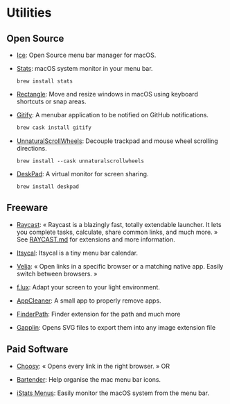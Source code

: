 # Utilities


## Open Source

- [Ice](https://github.com/jordanbaird/Ice): Open Source menu bar manager for macOS.

- [Stats](https://github.com/exelban/stats): macOS system monitor in your menu bar.
  ```shell
  brew install stats
  ```

- [Rectangle](https://rectangleapp.com/): Move and resize windows in macOS using keyboard shortcuts or snap areas.

- [Gitify](https://www.gitify.io/): A menubar application to be notified on GitHub notifications.
  ```sh
  brew cask install gitify
  ```

- [UnnaturalScrollWheels](https://github.com/ther0n/UnnaturalScrollWheels): Decouple trackpad and mouse wheel scrolling directions.
  ```shell
  brew install --cask unnaturalscrollwheels
  ```

- [DeskPad](https://github.com/Stengo/DeskPad): A virtual monitor for screen sharing.
  ```shell
  brew install deskpad
  ```

## Freeware

- [Raycast](https://www.raycast.com/): « Raycast is a blazingly fast, totally extendable launcher. It lets you complete tasks, calculate, share common links, and much more. » See [RAYCAST.md](./RAYCAST.md) for extensions and more information.

- [Itsycal](https://www.mowglii.com/itsycal/): Itsycal is a tiny menu bar calendar.

- [Velja](https://apps.apple.com/us/app/velja/id1607635845): « Open links in a specific browser or a matching native app. Easily switch between browsers. »

- [f.lux](https://justgetflux.com/): Adapt your screen to your light environment.

- [AppCleaner](https://freemacsoft.net/appcleaner/): A small app to properly remove apps.

- [FinderPath](https://bahoom.com/finderpath/): Finder extension for the path and much more

- [Gapplin](https://apps.apple.com/app/coteditor/id768053424?ign-mpt=uo%3D8): Opens SVG files to export them into any image extension file


## Paid Software

- [Choosy](https://www.choosyosx.com/): « Opens every link in the right browser. » OR

- [Bartender](https://www.macbartender.com/): Help organise the mac menu bar icons.

- [iStats Menus](https://bjango.com/mac/istatmenus/): Easily monitor the macOS system from the menu bar.
